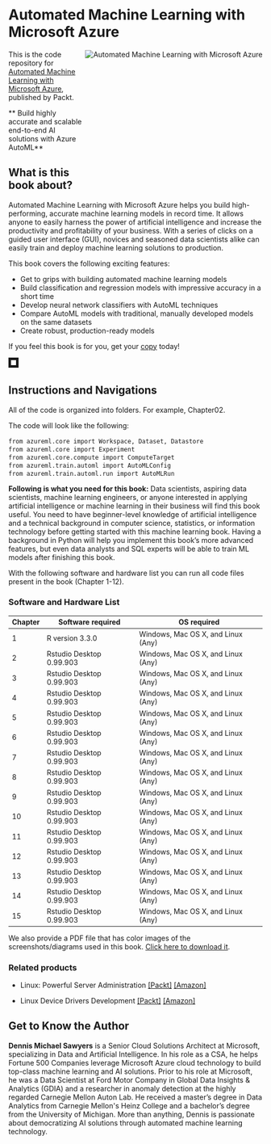 # Automated Machine Learning with Microsoft Azure

<a href="https://www.packtpub.com/product/Automated%20Machine%20Learning%20with%20Microsoft%20Azure/9781800565319"><img src="https://static.packt-cdn.com/products/9781800565319/cover/smaller" alt="Automated Machine Learning with Microsoft Azure
" height="256px" align="right"></a>

This is the code repository for [Automated Machine Learning with Microsoft Azure](https://www.packtpub.com/product/Automated%20Machine%20Learning%20with%20Microsoft%20Azure/9781800565319), published by Packt.

**	Build highly accurate and scalable end-to-end AI solutions with Azure AutoML**

## What is this book about?
Automated Machine Learning with Microsoft Azure helps you build high-performing, accurate machine learning models in record time. It allows anyone to easily harness the power of artificial intelligence and increase the productivity and profitability of your business. With a series of clicks on a guided user interface (GUI), novices and seasoned data scientists alike can easily train and deploy machine learning solutions to production.

This book covers the following exciting features: 
* Get to grips with building automated machine learning models
* Build classification and regression models with impressive accuracy in a short time
* Develop neural network classifiers with AutoML techniques
* Compare AutoML models with traditional, manually developed models on the same datasets
* Create robust, production-ready models

If you feel this book is for you, get your [copy](https://www.amazon.com/dp/1800565313) today!

<a href="https://www.packtpub.com/?utm_source=github&utm_medium=banner&utm_campaign=GitHubBanner"><img src="https://raw.githubusercontent.com/PacktPublishing/GitHub/master/GitHub.png" 
alt="https://www.packtpub.com/" border="5" /></a>


## Instructions and Navigations
All of the code is organized into folders. For example, Chapter02.

The code will look like the following:
```
from azureml.core import Workspace, Dataset, Datastore
from azureml.core import Experiment
from azureml.core.compute import ComputeTarget
from azureml.train.automl import AutoMLConfig
from azureml.train.automl.run import AutoMLRun

```

**Following is what you need for this book:**
Data scientists, aspiring data scientists, machine learning engineers, or anyone interested in applying artificial intelligence or machine learning in their business will find this book useful. You need to have beginner-level knowledge of artificial intelligence and a technical background in computer science, statistics, or information technology before getting started with this machine learning book. Having a background in Python will help you implement this book’s more advanced features, but even data analysts and SQL experts will be able to train ML models after finishing this book.

With the following software and hardware list you can run all code files present in the book (Chapter 1-12).

### Software and Hardware List

| Chapter  | Software required                   | OS required                        |
| -------- | ------------------------------------| -----------------------------------|
| 1        | R version 3.3.0                     | Windows, Mac OS X, and Linux (Any) |
| 2        | Rstudio Desktop 0.99.903            | Windows, Mac OS X, and Linux (Any) |
| 3        | Rstudio Desktop 0.99.903            | Windows, Mac OS X, and Linux (Any) |
| 4        | Rstudio Desktop 0.99.903            | Windows, Mac OS X, and Linux (Any) |
| 5        | Rstudio Desktop 0.99.903            | Windows, Mac OS X, and Linux (Any) |
| 6        | Rstudio Desktop 0.99.903            | Windows, Mac OS X, and Linux (Any) |
| 7        | Rstudio Desktop 0.99.903            | Windows, Mac OS X, and Linux (Any) |
| 8        | Rstudio Desktop 0.99.903            | Windows, Mac OS X, and Linux (Any) |
| 9        | Rstudio Desktop 0.99.903            | Windows, Mac OS X, and Linux (Any) |
| 10        | Rstudio Desktop 0.99.903            | Windows, Mac OS X, and Linux (Any) |
| 11        | Rstudio Desktop 0.99.903            | Windows, Mac OS X, and Linux (Any) |
| 12        | Rstudio Desktop 0.99.903            | Windows, Mac OS X, and Linux (Any) |
| 13        | Rstudio Desktop 0.99.903            | Windows, Mac OS X, and Linux (Any) |
| 14        | Rstudio Desktop 0.99.903            | Windows, Mac OS X, and Linux (Any) |
| 15        | Rstudio Desktop 0.99.903            | Windows, Mac OS X, and Linux (Any) |


We also provide a PDF file that has color images of the screenshots/diagrams used in this book. [Click here to download it](https://static.packt-cdn.com/downloads/9781800565319_ColorImages.pdf).


### Related products <Other books you may enjoy>
* Linux: Powerful Server Administration [[Packt]](https://www.packtpub.com/networking-and-servers/linux-powerful-server-administration?utm_source=github&utm_medium=repository&utm_campaign=9781788293778) [[Amazon]](https://www.amazon.com/dp/1788293770)

* Linux Device Drivers Development [[Packt]](https://www.packtpub.com/networking-and-servers/linux-device-drivers-development?utm_source=github&utm_medium=repository&utm_campaign=9781785280009) [[Amazon]](https://www.amazon.com/dp/1788293770)

## Get to Know the Author
**Dennis Michael Sawyers**
is a Senior Cloud Solutions Architect at Microsoft, specializing in Data and Artificial Intelligence. In his role as a CSA, he helps Fortune 500 Companies leverage Microsoft Azure cloud technology to build top-class machine learning and AI solutions. Prior to his role at Microsoft, he was a Data Scientist at Ford Motor Company in Global Data Insights & Analytics (GDIA) and a researcher in anomaly detection at the highly regarded Carnegie Mellon Auton Lab. He received a master’s degree in Data Analytics from Carnegie Mellon's Heinz College and a bachelor’s degree from the University of Michigan. More than anything, Dennis is passionate about democratizing AI solutions through automated machine learning technology.
